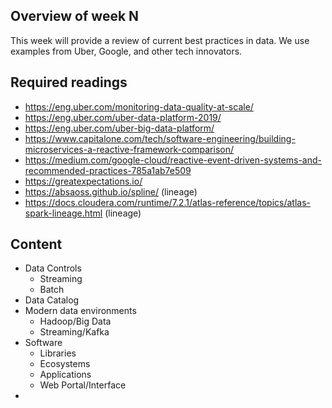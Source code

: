 ## Overview of week N

This week will provide a review of current best practices in data.  We use examples from Uber, Google, and other tech innovators.

## Required readings
* https://eng.uber.com/monitoring-data-quality-at-scale/
* https://eng.uber.com/uber-data-platform-2019/
* https://eng.uber.com/uber-big-data-platform/
* https://www.capitalone.com/tech/software-engineering/building-microservices-a-reactive-framework-comparison/
* https://medium.com/google-cloud/reactive-event-driven-systems-and-recommended-practices-785a1ab7e509
* https://greatexpectations.io/
* https://absaoss.github.io/spline/ (lineage)
* https://docs.cloudera.com/runtime/7.2.1/atlas-reference/topics/atlas-spark-lineage.html (lineage)

## Content
* Data Controls 
    * Streaming
    * Batch
* Data Catalog
* Modern data environments
    * Hadoop/Big Data
    * Streaming/Kafka
* Software
    * Libraries
    * Ecosystems
    * Applications
    * Web Portal/Interface
* 